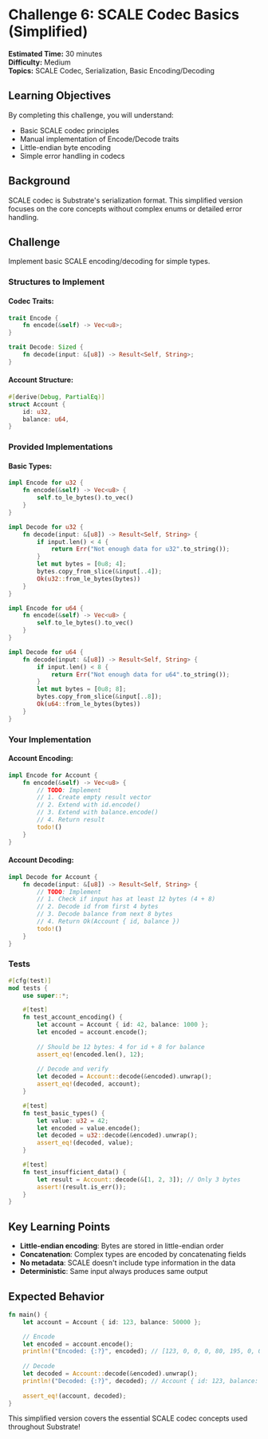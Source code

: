# Challenge 6: SCALE Codec Basics (Simplified)

**Estimated Time:** 30 minutes  
**Difficulty:** Medium  
**Topics:** SCALE Codec, Serialization, Basic Encoding/Decoding

## Learning Objectives

By completing this challenge, you will understand:
- Basic SCALE codec principles
- Manual implementation of Encode/Decode traits
- Little-endian byte encoding
- Simple error handling in codecs

## Background

SCALE codec is Substrate's serialization format. This simplified version focuses on the core concepts without complex enums or detailed error handling.

## Challenge

Implement basic SCALE encoding/decoding for simple types.

### Structures to Implement

#### **Codec Traits:**
```rust
trait Encode {
    fn encode(&self) -> Vec<u8>;
}

trait Decode: Sized {
    fn decode(input: &[u8]) -> Result<Self, String>;
}
```

#### **Account Structure:**
```rust
#[derive(Debug, PartialEq)]
struct Account {
    id: u32,
    balance: u64,
}
```

### Provided Implementations

#### **Basic Types:**
```rust
impl Encode for u32 {
    fn encode(&self) -> Vec<u8> {
        self.to_le_bytes().to_vec()
    }
}

impl Decode for u32 {
    fn decode(input: &[u8]) -> Result<Self, String> {
        if input.len() < 4 {
            return Err("Not enough data for u32".to_string());
        }
        let mut bytes = [0u8; 4];
        bytes.copy_from_slice(&input[..4]);
        Ok(u32::from_le_bytes(bytes))
    }
}

impl Encode for u64 {
    fn encode(&self) -> Vec<u8> {
        self.to_le_bytes().to_vec()
    }
}

impl Decode for u64 {
    fn decode(input: &[u8]) -> Result<Self, String> {
        if input.len() < 8 {
            return Err("Not enough data for u64".to_string());
        }
        let mut bytes = [0u8; 8];
        bytes.copy_from_slice(&input[..8]);
        Ok(u64::from_le_bytes(bytes))
    }
}
```

### Your Implementation

#### **Account Encoding:**
```rust
impl Encode for Account {
    fn encode(&self) -> Vec<u8> {
        // TODO: Implement
        // 1. Create empty result vector
        // 2. Extend with id.encode()
        // 3. Extend with balance.encode()
        // 4. Return result
        todo!()
    }
}
```

#### **Account Decoding:**
```rust
impl Decode for Account {
    fn decode(input: &[u8]) -> Result<Self, String> {
        // TODO: Implement
        // 1. Check if input has at least 12 bytes (4 + 8)
        // 2. Decode id from first 4 bytes
        // 3. Decode balance from next 8 bytes
        // 4. Return Ok(Account { id, balance })
        todo!()
    }
}
```

### Tests

```rust
#[cfg(test)]
mod tests {
    use super::*;

    #[test]
    fn test_account_encoding() {
        let account = Account { id: 42, balance: 1000 };
        let encoded = account.encode();
        
        // Should be 12 bytes: 4 for id + 8 for balance
        assert_eq!(encoded.len(), 12);
        
        // Decode and verify
        let decoded = Account::decode(&encoded).unwrap();
        assert_eq!(decoded, account);
    }

    #[test]
    fn test_basic_types() {
        let value: u32 = 42;
        let encoded = value.encode();
        let decoded = u32::decode(&encoded).unwrap();
        assert_eq!(decoded, value);
    }

    #[test]
    fn test_insufficient_data() {
        let result = Account::decode(&[1, 2, 3]); // Only 3 bytes
        assert!(result.is_err());
    }
}
```

## Key Learning Points

- **Little-endian encoding**: Bytes are stored in little-endian order
- **Concatenation**: Complex types are encoded by concatenating fields
- **No metadata**: SCALE doesn't include type information in the data
- **Deterministic**: Same input always produces same output

## Expected Behavior

```rust
fn main() {
    let account = Account { id: 123, balance: 50000 };

    // Encode
    let encoded = account.encode();
    println!("Encoded: {:?}", encoded); // [123, 0, 0, 0, 80, 195, 0, 0, 0, 0, 0, 0]
    
    // Decode
    let decoded = Account::decode(&encoded).unwrap();
    println!("Decoded: {:?}", decoded); // Account { id: 123, balance: 50000 }
    
    assert_eq!(account, decoded);
}
```

This simplified version covers the essential SCALE codec concepts used throughout Substrate! 